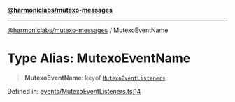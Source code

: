 [**@harmoniclabs/mutexo-messages**](../README.md)

***

[@harmoniclabs/mutexo-messages](../README.md) / MutexoEventName

# Type Alias: MutexoEventName

> **MutexoEventName**: keyof [`MutexoEventListeners`](../interfaces/MutexoEventListeners)

Defined in: [events/MutexoEventListeners.ts:14](https://github.com/HarmonicLabs/mutexo-messages/blob/aefac8841dc1fa8aebb577df666016362446522d/src/events/MutexoEventListeners.ts#L14)
